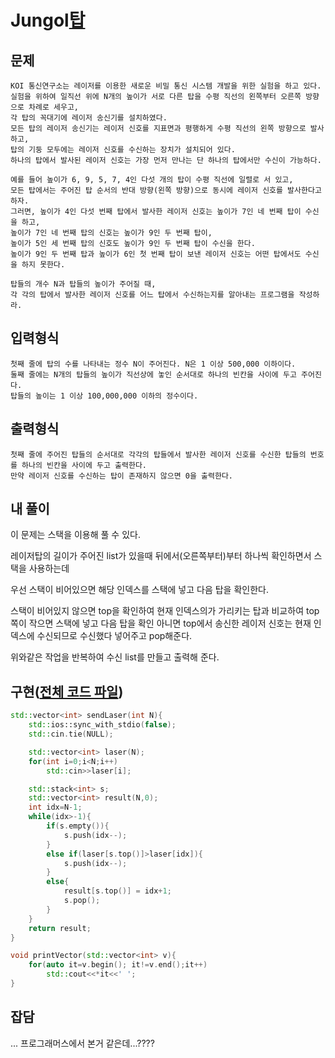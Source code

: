 # Jungol[탑](http://www.jungol.co.kr/bbs/board.php?bo_table=pbank&code=1809&sca=3020)
## 문제
    KOI 통신연구소는 레이저를 이용한 새로운 비밀 통신 시스템 개발을 위한 실험을 하고 있다. 
    실험을 위하여 일직선 위에 N개의 높이가 서로 다른 탑을 수평 직선의 왼쪽부터 오른쪽 방향으로 차례로 세우고, 
    각 탑의 꼭대기에 레이저 송신기를 설치하였다.
    모든 탑의 레이저 송신기는 레이저 신호를 지표면과 평행하게 수평 직선의 왼쪽 방향으로 발사하고,
    탑의 기둥 모두에는 레이저 신호를 수신하는 장치가 설치되어 있다.
    하나의 탑에서 발사된 레이저 신호는 가장 먼저 만나는 단 하나의 탑에서만 수신이 가능하다.

    예를 들어 높이가 6, 9, 5, 7, 4인 다섯 개의 탑이 수평 직선에 일렬로 서 있고,
    모든 탑에서는 주어진 탑 순서의 반대 방향(왼쪽 방향)으로 동시에 레이저 신호를 발사한다고 하자.
    그러면, 높이가 4인 다섯 번째 탑에서 발사한 레이저 신호는 높이가 7인 네 번째 탑이 수신을 하고,
    높이가 7인 네 번째 탑의 신호는 높이가 9인 두 번째 탑이,
    높이가 5인 세 번째 탑의 신호도 높이가 9인 두 번째 탑이 수신을 한다.
    높이가 9인 두 번째 탑과 높이가 6인 첫 번째 탑이 보낸 레이저 신호는 어떤 탑에서도 수신을 하지 못한다.

    탑들의 개수 N과 탑들의 높이가 주어질 때,
    각 각의 탑에서 발사한 레이저 신호를 어느 탑에서 수신하는지를 알아내는 프로그램을 작성하라.

## 입력형식 
    첫째 줄에 탑의 수를 나타내는 정수 N이 주어진다. N은 1 이상 500,000 이하이다.
    둘째 줄에는 N개의 탑들의 높이가 직선상에 놓인 순서대로 하나의 빈칸을 사이에 두고 주어진다.
    탑들의 높이는 1 이상 100,000,000 이하의 정수이다.

## 출력형식
    첫째 줄에 주어진 탑들의 순서대로 각각의 탑들에서 발사한 레이저 신호를 수신한 탑들의 번호를 하나의 빈칸을 사이에 두고 출력한다.
    만약 레이저 신호를 수신하는 탑이 존재하지 않으면 0을 출력한다.

## 내 풀이
 이 문제는 스택을 이용해 풀 수 있다.

 레이저탑의 길이가 주어진 list가 있을때 뒤에서(오른쪽부터)부터 하나씩 확인하면서 스택을 사용하는데

 우선 스택이 비어있으면 해당 인덱스를 스택에 넣고 다음 탑을 확인한다.

 스택이 비어있지 않으면 top을 확인하여 현재 인덱스의가 가리키는 탑과 비교하여 top쪽이 작으면 스택에 넣고 다음 탑을 확인 아니면 top에서 송신한 레이저 신호는 현재 인덱스에 수신되므로 수신했다 넣어주고 pop해준다.

 위와같은 작업을 반복하여 수신 list를 만들고 출력해 준다.

## 구현([전체 코드 파일](/jungol/1809:탑/c.cc))
``` cpp
std::vector<int> sendLaser(int N){
	std::ios::sync_with_stdio(false);
	std::cin.tie(NULL);

	std::vector<int> laser(N);
	for(int i=0;i<N;i++)
		std::cin>>laser[i];

	std::stack<int> s;
	std::vector<int> result(N,0);
	int idx=N-1;
	while(idx>-1){
		if(s.empty()){
			s.push(idx--);
		}
		else if(laser[s.top()]>laser[idx]){
			s.push(idx--);
		}
		else{
			result[s.top()] = idx+1;
			s.pop();
		}
	}
	return result;
}

void printVector(std::vector<int> v){
	for(auto it=v.begin(); it!=v.end();it++)
		std::cout<<*it<<' ';
}
```

## 잡담
 ... 프로그래머스에서 본거 같은데...????